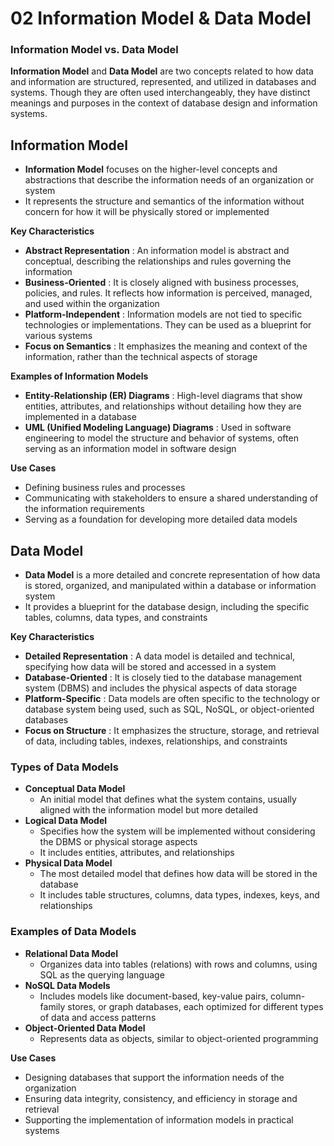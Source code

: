 # 02 Information Model & Data Model

### Information Model vs. Data Model

**Information Model** and **Data Model** are two concepts related to how data and information are structured, represented, and utilized in databases and systems. Though they are often used interchangeably, they have distinct meanings and purposes in the context of database design and information systems.

## Information Model
- **Information Model** focuses on the higher-level concepts and abstractions that describe the information needs of an organization or system
- It represents the structure and semantics of the information without concern for how it will be physically stored or implemented

**Key Characteristics**
- **Abstract Representation** : An information model is abstract and conceptual, describing the relationships and rules governing the information
- **Business-Oriented** : It is closely aligned with business processes, policies, and rules. It reflects how information is perceived, managed, and used within the organization
- **Platform-Independent** : Information models are not tied to specific technologies or implementations. They can be used as a blueprint for various systems
- **Focus on Semantics** : It emphasizes the meaning and context of the information, rather than the technical aspects of storage

**Examples of Information Models**
- **Entity-Relationship (ER) Diagrams** : High-level diagrams that show entities, attributes, and relationships without detailing how they are implemented in a database
- **UML (Unified Modeling Language) Diagrams** : Used in software engineering to model the structure and behavior of systems, often serving as an information model in software design

**Use Cases**
- Defining business rules and processes
- Communicating with stakeholders to ensure a shared understanding of the information requirements
- Serving as a foundation for developing more detailed data models

## Data Model
- **Data Model** is a more detailed and concrete representation of how data is stored, organized, and manipulated within a database or information system
- It provides a blueprint for the database design, including the specific tables, columns, data types, and constraints

**Key Characteristics**
- **Detailed Representation** : A data model is detailed and technical, specifying how data will be stored and accessed in a system
- **Database-Oriented** : It is closely tied to the database management system (DBMS) and includes the physical aspects of data storage
- **Platform-Specific** : Data models are often specific to the technology or database system being used, such as SQL, NoSQL, or object-oriented databases
- **Focus on Structure** : It emphasizes the structure, storage, and retrieval of data, including tables, indexes, relationships, and constraints

### Types of Data Models
- **Conceptual Data Model**
	- An initial model that defines what the system contains, usually aligned with the information model but more detailed
- **Logical Data Model**
	- Specifies how the system will be implemented without considering the DBMS or physical storage aspects
	- It includes entities, attributes, and relationships
- **Physical Data Model**
	- The most detailed model that defines how data will be stored in the database
	- It includes table structures, columns, data types, indexes, keys, and relationships

### Examples of Data Models
- **Relational Data Model**
	- Organizes data into tables (relations) with rows and columns, using SQL as the querying language
- **NoSQL Data Models**
	- Includes models like document-based, key-value pairs, column-family stores, or graph databases, each optimized for different types of data and access patterns
- **Object-Oriented Data Model**
	- Represents data as objects, similar to object-oriented programming

**Use Cases**
- Designing databases that support the information needs of the organization
- Ensuring data integrity, consistency, and efficiency in storage and retrieval
- Supporting the implementation of information models in practical systems




